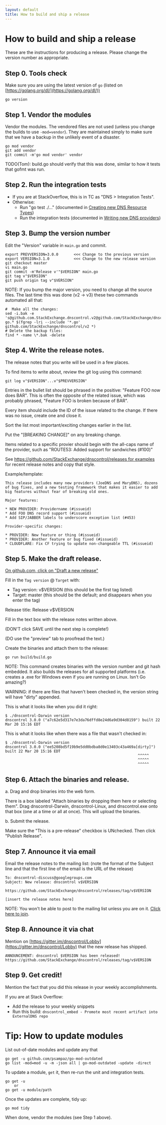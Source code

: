 ```yaml
---
layout: default
title: How to build and ship a release
---
```


# How to build and ship a release

These are the instructions for producing a release.
Please change the version number as appropriate.


## Step 0. Tools check

Make sure you are using the latest version of `go`
(listed on [https://golang.org/dl/](https://golang.org/dl/))

```
go version
```

## Step 1. Vendor the modules

Vendor the modules. The vendored files are not used (unless you change
the builds to use `-mod=vendor`). They are maintained simply to make
sure that we have a backup in the unlikely event of a disaster.

```
go mod vendor
git add vendor
git commit -m'go mod vendor' vendor
```

TODO(Tom): build.go should verify that this was done, similar to
how it tests that gofmt was run.


## Step 2. Run the integration tests

* If you are at StackOverflow, this is in TC as "DNS > Integration Tests".
* Otherwise:
  * Run "go test ./..." (documented in [Creating new DNS Resource Types](adding-new-rtypes))
  * Run the integration tests (documented in [Writing new DNS providers](writing-providers))


## Step 3. Bump the version number

Edit the "Version" variable in `main.go` and commit.

```
export PREVVERSION=3.0.0       <<< Change to the previous version
export VERSION=3.1.0           <<< Change to the new release version
git checkout master
vi main.go
git commit -m'Release v'"$VERSION" main.go
git tag v"$VERSION"
git push origin tag v"$VERSION"
```

NOTE: If you bump the major version, you need to change all the source
files.  The last time this was done (v2 -> v3) these two commands
automated all that:

```
#  Make all the changes:
sed -i.bak -e 's@github.com.StackExchange.dnscontrol.v2@github.com/StackExchange/dnscontrol/v3@g' go.* $(fgrep -lri --include '*.go' github.com/StackExchange/dnscontrol/v2 *)
# Delete the backup files:
find * -name \*.bak -delete
```

## Step 4. Write the release notes.

The release notes that you write will be used in a few places.

To find items to write about, review the git log using this command:

    git log v"$VERSION"...v"$PREVVERSION"

Entries in the bullet list should be phrased in the positive: "Feature
FOO now does BAR".  This is often the opposite of the related issue,
which was probably phrased, "Feature FOO is broken because of BAR".

Every item should include the ID of the issue related to the change.
If there was no issue, create one and close it.

Sort the list most important/exciting changes earlier in the list.

Put the "[BREAKING CHANGE]" on any breaking change.

Items related to a specific provier should begin with the all-caps
name of the provider, such as "ROUTE53: Added support for sandwiches (#100)"


See [https://github.com/StackExchange/dnscontrol/releases for examples](https://github.com/StackExchange/dnscontrol/releases) for recent release notes and copy that style.

Example/template:

```
This release includes many new providers (JoeDNS and MaryDNS), dozens
of bug fixes, and a new testing framework that makes it easier to add
big features without fear of breaking old ones.

Major features:

* NEW PROVIDER: Providername (#issueid)
* Add FOO DNS record support (#issueid)
* Add SIP/JABBER labels to underscore exception list (#453)

Provider-specific changes:

* PROVIDER: New feature or thing (#issueid)
* PROVIDER: Another feature or bug fixed (#issueid)
* CLOUDFLARE: Fix CF trying to update non-changeable TTL (#issueid)
```

## Step 5. Make the draft release.

[On github.com, click on "Draft a new release"](https://github.com/StackExchange/dnscontrol/releases/new)

Fill in the `Tag version` @ `Target` with:

  * Tag version: v$VERSION (this should be the first tag listed)
  * Target: master (this should be the default; and disappears when
    you enter the tag)

Release title: Release v$VERSION

Fill in the text box with the release notes written above.

(DON'T click SAVE until the next step is complete!)

(DO use the "preview" tab to proofread the text.)

Create the binaries and attach them to the release:

    go run build/build.go

NOTE: This command creates binaries with the version number and git hash embedded. It also builds the releases for all supported platforms (i.e. creates a .exe for Windows even if you are running on Linux.  Isn't Go amazing?)

WARNING: if there are files that haven't been checked in, the version string will have "dirty" appended.

This is what it looks like when you did it right:

```
$ ./dnscontrol-Darwin version
dnscontrol 3.0.0 ("a7c62e5d317e7e3da76dffd8e24d6a9d304d8159") built 22 Mar 20 15:16 EDT
```

This is what it looks like when there was a file that wasn't checked in:

```
$ ./dnscontrol-Darwin version
dnscontrol 3.0.0 ("ee5208bd5f19b9e5dd0bdba8d0e13403c43a469a[dirty]") built 22 Mar 20 15:16 EDT
                                                            ^^^^^
                                                            ^^^^^
                                                            ^^^^^
```


## Step 6. Attach the binaries and release.

a. Drag and drop binaries into the web form.

There is a box labeled "Attach binaries by dropping them here or
selecting them".  Drag dnscontrol-Darwin, dnscontrol-Linux, and
dnscontrol.exe onto that box (one at a time or all at once). This
will upload the binaries.

b. Submit the release.

Make sure the "This is a pre-release" checkbox is UNchecked. Then click "Publish Release".


## Step 7. Announce it via email

Email the release notes to the mailing list: (note the format of the Subject line and that the first line of the email is the URL of the release)

```
To: dnscontrol-discuss@googlegroups.com
Subject: New release: dnscontrol v$VERSION

https://github.com/StackExchange/dnscontrol/releases/tag/v$VERSION

[insert the release notes here]
```

NOTE: You won't be able to post to the mailing list unless you are on
it.  [Click here to join](https://groups.google.com/forum/#!forum/dnscontrol-discuss).


## Step 8. Announce it via chat

Mention on [https://gitter.im/dnscontrol/Lobby](https://gitter.im/dnscontrol/Lobby) that the new release has shipped.

```
ANNOUNCEMENT: dnscontrol $VERSION has been released! https://github.com/StackExchange/dnscontrol/releases/tag/v$VERSION
```


## Step 9. Get credit!

Mention the fact that you did this release in your weekly accomplishments.

If you are at Stack Overflow:

  * Add the release to your weekly snippets
  * Run this build: `dnscontrol_embed - Promote most recent artifact into ExternalDNS repo`


# Tip: How to update modules

List out-of-date modules and update any that 

```
go get -u github.com/psampaz/go-mod-outdated
go list -mod=mod -u -m -json all | go-mod-outdated -update -direct 
```

To update a module, `get` it, then re-run the unit and integration tests.

```
go get -u
    or
go get -u module/path
```

Once the updates are complete, tidy up:

```
go mod tidy
```

When done, vendor the modules (see Step 1 above).
